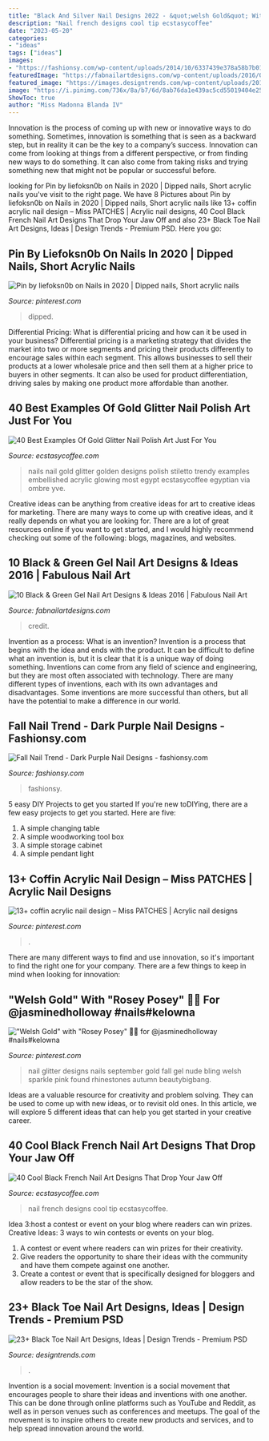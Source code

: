 ```yaml
---
title: "Black And Silver Nail Designs 2022 - &quot;welsh Gold&quot; With &quot;rosey Posey&quot; 🌸💛 For @jasminedholloway #nails#kelowna"
description: "Nail french designs cool tip ecstasycoffee"
date: "2023-05-20"
categories:
- "ideas"
tags: ["ideas"]
images:
- "https://fashionsy.com/wp-content/uploads/2014/10/6337439e378a58b7b01a0f88513d4318.jpg"
featuredImage: "https://fabnailartdesigns.com/wp-content/uploads/2016/05/10-Black-Green-Gel-Nail-Art-Designs-Ideas-2016-10.jpg"
featured_image: "https://images.designtrends.com/wp-content/uploads/2016/03/17115637/Beautiful-Black-Toe-Nail-Design1.jpg"
image: "https://i.pinimg.com/736x/8a/b7/6d/8ab76da1e439ac5cd55019404e25dae5.jpg"
ShowToc: true
author: "Miss Madonna Blanda IV"
---
```



Innovation is the process of coming up with new or innovative ways to do something. Sometimes, innovation is something that is seen as a backward step, but in reality it can be the key to a company’s success. Innovation can come from looking at things from a different perspective, or from finding new ways to do something. It can also come from taking risks and trying something new that might not be popular or successful before.

	

		
looking for Pin by liefoksn0b on Nails in 2020 | Dipped nails, Short acrylic nails you've visit to the right page. We have 8 Pictures about Pin by liefoksn0b on Nails in 2020 | Dipped nails, Short acrylic nails like 13+ coffin acrylic nail design – Miss PATCHES | Acrylic nail designs, 40 Cool Black French Nail Art Designs That Drop Your Jaw Off and also 23+ Black Toe Nail Art Designs, Ideas | Design Trends - Premium PSD. Here you go:
		
    
## Pin By Liefoksn0b On Nails In 2020 | Dipped Nails, Short Acrylic Nails

<img loading=lazy src="https://i.pinimg.com/736x/8d/59/45/8d5945228bd359e18e74cc8b10cc1a28.jpg" onerror="this.onerror=null;this.src='https://tse2.mm.bing.net/th?id=OIP.PTqGdAKr98QnThpVdpdplgHaJ3&amp;pid=15.1';" alt="Pin by liefoksn0b on Nails in 2020 | Dipped nails, Short acrylic nails">

_Source: pinterest.com_

>dipped. 

	

Differential Pricing: What is differential pricing and how can it be used in your business?
Differential pricing is a marketing strategy that divides the market into two or more segments and pricing their products differently to encourage sales within each segment. This allows businesses to sell their products at a lower wholesale price and then sell them at a higher price to buyers in other segments. It can also be used for product differentiation, driving sales by making one product more affordable than another.

    
## 40 Best Examples Of Gold Glitter Nail Polish Art Just For You

<img loading=lazy src="https://i1.wp.com/www.ecstasycoffee.com/wp-content/uploads/2016/10/Gold-Glitter-Nails-Designs-18.jpg" onerror="this.onerror=null;this.src='https://tse3.mm.bing.net/th?id=OIP.zBJE-f1CGXnuaxPWD2iAyQHaLH&amp;pid=15.1';" alt="40 Best Examples Of Gold Glitter Nail Polish Art Just For You">

_Source: ecstasycoffee.com_

>nails nail gold glitter golden designs polish stiletto trendy examples embellished acrylic glowing most egypt ecstasycoffee egyptian via ombre yve. 

	

Creative ideas can be anything from creative ideas for art to creative ideas for marketing. There are many ways to come up with creative ideas, and it really depends on what you are looking for. There are a lot of great resources online if you want to get started, and I would highly recommend checking out some of the following: blogs, magazines, and websites.

    
## 10 Black &amp; Green Gel Nail Art Designs &amp; Ideas 2016 | Fabulous Nail Art

<img loading=lazy src="https://fabnailartdesigns.com/wp-content/uploads/2016/05/10-Black-Green-Gel-Nail-Art-Designs-Ideas-2016-10.jpg" onerror="this.onerror=null;this.src='https://tse2.mm.bing.net/th?id=OIP.a2V9eCD8vaoK5iGfNwnRewHaGY&amp;pid=15.1';" alt="10 Black &amp; Green Gel Nail Art Designs &amp; Ideas 2016 | Fabulous Nail Art">

_Source: fabnailartdesigns.com_

>credit. 

	

Invention as a process: What is an invention?
Invention is a process that begins with the idea and ends with the product. It can be difficult to define what an invention is, but it is clear that it is a unique way of doing something. Inventions can come from any field of science and engineering, but they are most often associated with technology. There are many different types of inventions, each with its own advantages and disadvantages. Some inventions are more successful than others, but all have the potential to make a difference in our world.

    
## Fall Nail Trend - Dark Purple Nail Designs - Fashionsy.com

<img loading=lazy src="https://fashionsy.com/wp-content/uploads/2014/10/6337439e378a58b7b01a0f88513d4318.jpg" onerror="this.onerror=null;this.src='https://tse3.mm.bing.net/th?id=OIP.eEg4EorlUrzhI2mSoqaurwHaJM&amp;pid=15.1';" alt="Fall Nail Trend - Dark Purple Nail Designs - fashionsy.com">

_Source: fashionsy.com_

>fashionsy. 

	

5 easy DIY Projects to get you started
If you're new toDIYing, there are a few easy projects to get you started. Here are five: 
1. A simple changing table 
2. A simple woodworking tool box 
3. A simple storage cabinet 
4. A simple pendant light 

    
## 13+ Coffin Acrylic Nail Design – Miss PATCHES | Acrylic Nail Designs

<img loading=lazy src="https://i.pinimg.com/736x/8a/b7/6d/8ab76da1e439ac5cd55019404e25dae5.jpg" onerror="this.onerror=null;this.src='https://tse2.mm.bing.net/th?id=OIP.Y50OQ1eEzt2SHzZmZAS_6gHaJ3&amp;pid=15.1';" alt="13+ coffin acrylic nail design – Miss PATCHES | Acrylic nail designs">

_Source: pinterest.com_

>. 

	

There are many different ways to find and use innovation, so it's important to find the right one for your company. There are a few things to keep in mind when looking for innovation: 

    
## &quot;Welsh Gold&quot; With &quot;Rosey Posey&quot; 🌸💛 For @jasminedholloway #nails#kelowna

<img loading=lazy src="https://i.pinimg.com/736x/53/4e/43/534e430cccee439f07f02282b244b04e--welsh-gold-swarovski.jpg" onerror="this.onerror=null;this.src='https://tse2.mm.bing.net/th?id=OIP.8bQQ8PHeYv--_3H70pcnPgHaHa&amp;pid=15.1';" alt="&quot;Welsh Gold&quot; with &quot;Rosey Posey&quot; 🌸💛 for @jasminedholloway #nails#kelowna">

_Source: pinterest.com_

>nail glitter designs nails september gold fall gel nude bling welsh sparkle pink found rhinestones autumn beautybigbang. 

	

Ideas are a valuable resource for creativity and problem solving. They can be used to come up with new ideas, or to revisit old ones. In this article, we will explore 5 different ideas that can help you get started in your creative career.

    
## 40 Cool Black French Nail Art Designs That Drop Your Jaw Off

<img loading=lazy src="https://i1.wp.com/www.ecstasycoffee.com/wp-content/uploads/2017/03/Black-French-Tip-Nail-Designs8.jpg?resize=603%2C452" onerror="this.onerror=null;this.src='https://tse2.mm.bing.net/th?id=OIP.yJzkZqACFZUeskJyC2Ao2AHaFj&amp;pid=15.1';" alt="40 Cool Black French Nail Art Designs That Drop Your Jaw Off">

_Source: ecstasycoffee.com_

>nail french designs cool tip ecstasycoffee. 

	

Idea 3:host a contest or event on your blog where readers can win prizes.
Creative Ideas: 3 ways to win contests or events on your blog.
1. A contest or event where readers can win prizes for their creativity.
2. Give readers the opportunity to share their ideas with the community and have them compete against one another.
3. Create a contest or event that is specifically designed for bloggers and allow readers to be the star of the show.

    
## 23+ Black Toe Nail Art Designs, Ideas | Design Trends - Premium PSD

<img loading=lazy src="https://images.designtrends.com/wp-content/uploads/2016/03/17115637/Beautiful-Black-Toe-Nail-Design1.jpg" onerror="this.onerror=null;this.src='https://tse4.mm.bing.net/th?id=OIP.oNABR3SbekIOr4Y6MbnXIQHaHa&amp;pid=15.1';" alt="23+ Black Toe Nail Art Designs, Ideas | Design Trends - Premium PSD">

_Source: designtrends.com_

>. 

	

Invention is a social movement:
Invention is a social movement that encourages people to share their ideas and inventions with one another. This can be done through online platforms such as YouTube and Reddit, as well as in person venues such as conferences and meetups. The goal of the movement is to inspire others to create new products and services, and to help spread innovation around the world.

